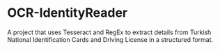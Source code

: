 # OCR-IdentityReader
A project that uses Tesseract and RegEx to extract details from Turkish National Identification Cards and Driving License in a structured format.